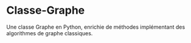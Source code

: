# Classe-Graphe
Une classe Graphe en Python, enrichie de méthodes implémentant des algorithmes de graphe classiques.
